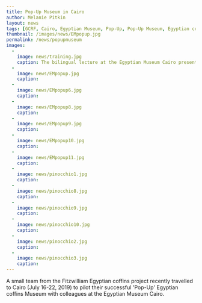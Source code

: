 ```yaml
---
title: Pop-Up Museum in Cairo
author: Melanie Pitkin
layout: news
tags: [GCRF, Cairo, Egyptian Museum, Pop-Up, Pop-Up Museum, Egyptian coffins, training, professional development, knowledge transfer, capacity building]
thumbnail: /images/news/EMpopup.jpg
permalink: /news/popupmuseum
images:
  -
    image: news/training.jpg
    caption: The bilingual lecture at the Egyptian Museum Cairo presented by Melanie Pitkin, Sara Hany Abed and Charlotte Thompson.
  -
    image: news/EMpopup.jpg
    caption: 
  -
    image: news/EMpopup6.jpg
    caption: 
  -
    image: news/EMpopup8.jpg
    caption:  
  -
    image: news/EMpopup9.jpg
    caption:  
  -
    image: news/EMpopup10.jpg
    caption: 
  -
    image: news/EMpopup11.jpg
    caption:  
  -
    image: news/pinocchio1.jpg
    caption: 
  -
    image: news/pinocchio8.jpg
    caption:  
  -
    image: news/pinocchio9.jpg
    caption: 
  -
    image: news/pinocchio10.jpg
    caption:
  -
    image: news/pinocchio2.jpg
    caption:
  -
    image: news/pinocchio3.jpg
    caption:
---
```


A small team from the Fitzwilliam Egyptian coffins project recently travelled to Cairo (July 16-22, 2019) to pilot their successful 'Pop-Up' Egyptian coffins Museum with colleagues at the Egyptian Museum Cairo.
